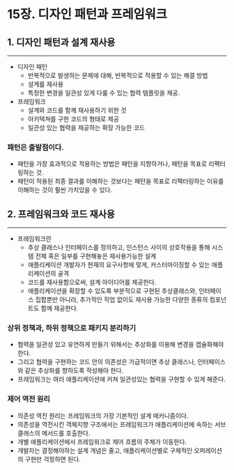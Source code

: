 # 15장. 디자인 패턴과 프레임워크

## 1. 디자인 패턴과 설계 재사용

---

- 디자인 패턴
    - 반복적으로 발생하는 문제에 대해, 반복적으로 적용할 수 있는 해결 방법
    - 설계를 재사용
    - 특정한 변경을 일관성 있게 다룰 수 있는 협력 템플릿을 제공.
- 프레임워크
    - 설계와 코드를 함께 재사용하기 위한 것
    - 아키텍쳐를 구현 코드의 형태로 제공
    - 일관성 있는 협력을 제공하는 확장 가능한 코드

### 패턴은 출발점이다.

- 패턴을 가장 효과적으로 적용하는 방법은 패턴을 지향하거나, 패턴을 목표로 리팩터링하는 것.
- 패턴이 적용된 최종 결과를 이해하는 것보다는 패턴을 목표로 리팩터링하는 이유를 이해하는 것이 훨씬 가치있을 수 있다.

## 2. 프레임워크와 코드 재사용

---

- 프레임워크란
    - 추상 클래스나 인터페이스를 정의하고, 인스턴스 사이의 상호작용을 통해 시스템 전체 혹은 일부를 구현해놓은 재사용가능한 설계
    - 애플리케이션 개발자가 현재의 요구사항에 맞게, 커스터마이징할 수 있는 애플리케이션의 골격
    - 코드를 재사용함으로써, 설계 아이디어를 제공한다.
    - 애플리케이션을 확장할 수 있도록 부분적으로 구현된 추상클래스와, 인터페이스 집합뿐만 아니라, 추가적인 작업 없이도 재사용 가능한 다양한 종류의 컴포넌트도 함께 제공한다.

### 상위 정책과, 하위 정책으로 패키지 분리하기

- 협력을 일관성 있고 유연하게 만들기 위해서는 추상화를 이용해 변경을 캡슐화해야 한다.
- 그리고 협력을 구현하는 코드 안의 의존성은 가급적이면 추상 클래스나, 인터페이스와 같은 추상화를 향하도록 작성해야 한다.
- 프레임워크는 여러 애플리케이션에 커쳐 일관성있는 협력을 구현할 수 있게 해준다.

### 제어 역전 원리

- 의존성 역전 원리는 프레임워크의 가장 기본적인 설계 매커니즘이다.
- 의존성을 역전시킨 객체지향 구조에서는 프레임워크가 애플리케이션에 속하는 서브 클래스의 메서드를 호출한다.
- 개별 애플리케이션에서 프레임워크로 제어 흐름의 주체가 이동한다.
- 개발자는 결정해야하는 설계 개념은 줄고, 애플리케이션별로 구체적인 오퍼레이션의 구현만 걱정하면 된다.
